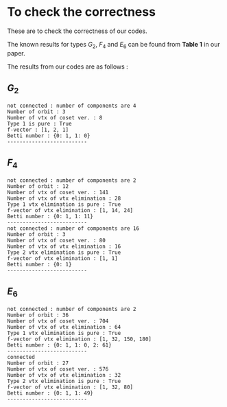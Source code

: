 # To check the correctness
These are to check the correctness of our codes.

The known results for types $G_2$, $F_4$ and $E_6$ can be found from __Table 1__ in our paper.



The results from our codes are as follows :

## $G_2$

```{python}
not connected : number of components are 4
Number of orbit : 3
Number of vtx of coset ver. : 8
Type 1 is pure : True
f-vector : [1, 2, 1]
Betti number : {0: 1, 1: 0}
--------------------------
```

## $F_4$

```{python}
not connected : number of components are 2
Number of orbit : 12
Number of vtx of coset ver. : 141
Number of vtx of vtx elimination : 28
Type 1 vtx elimination is pure : True
f-vector of vtx elimination : [1, 14, 24]
Betti number : {0: 1, 1: 11}
--------------------------
not connected : number of components are 16
Number of orbit : 3
Number of vtx of coset ver. : 80
Number of vtx of vtx elimination : 16
Type 2 vtx elimination is pure : True
f-vector of vtx elimination : [1, 1]
Betti number : {0: 1}
--------------------------
```

## $E_6$

```{python}
not connected : number of components are 2
Number of orbit : 36
Number of vtx of coset ver. : 704
Number of vtx of vtx elimination : 64
Type 1 vtx elimination is pure : True
f-vector of vtx elimination : [1, 32, 150, 180]
Betti number : {0: 1, 1: 0, 2: 61}
--------------------------
connected
Number of orbit : 27
Number of vtx of coset ver. : 576
Number of vtx of vtx elimination : 32
Type 2 vtx elimination is pure : True
f-vector of vtx elimination : [1, 32, 80]
Betti number : {0: 1, 1: 49}
--------------------------
```
